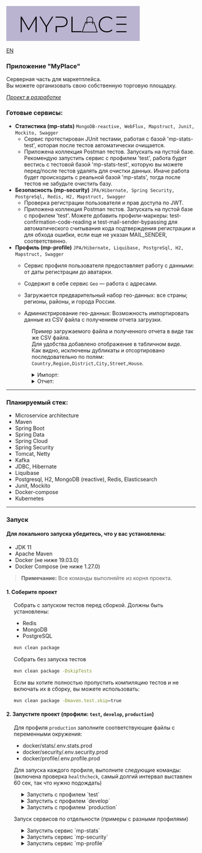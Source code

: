 ![myplace.png](images/logo.png)

[EN](README.md)

### Приложение "MyPlace"
Серверная часть для маркетплейса.  
Вы можете организовать свою собственную торговую площадку.  

<u>_Проект в разработке_</u>

### Готовые сервисы:
- **Статистика (mp-stats)** `MongoDB-reactive, WebFlux, Mapstruct, Junit, Mockito, Swagger`   
  - Сервис протестирован JUnit тестами, работая с базой 'mp-stats-test', которая после тестов автоматически очищается.  
  - Приложена коллекция Postman тестов. Запускать на пустой базе. Рекомендую запустить сервис с профилем 'test', работа будет вестись с тестовой базой 'mp-stats-test', которую вы можете перед/после тестов удалять для очистки данных. Иначе работа будет происходить с реальной базой 'mp-stats', тогда после тестов не забудьте очистить базу.
- **Безопасность (mp-security)** `JPA/Hibernate, Spring Security, PostgreSql, Redis, H2, Mapstruct, Swagger`  
  - Проверка регистрации пользователя и прав доступа по JWT.  
  - Приложена коллекция Postman тестов. Запускать на пустой базе с профилем 'test'. Можете добавить профили-маркеры: 
    test-confirmation-code-reading и test-mail-sender-bypassing для автоматического считывания кода подтверждения регистрации и для обхода ошибки, если еще не указан MAIL_SENDER, соответственно.
- **Профиль (mp-profile)** `JPA/Hibernate, Liquibase, PostgreSql, H2, Mapstruct, Swagger`
  - Сервис профиля пользователя предоставляет работу с данными: от даты регистрации до аватарки. 
  - Содержит в себе сервис `Geo` — работа с адресами.
  - Загружается предварительный набор гео-данных: все страны; регионы, районы, и города России.
  - Администрирование гео-данных: Возможность импортировать данные из CSV файла с получением отчета загрузки.
  
    <div style="margin-left: 20px;">

      Пример загружаемого файла и полученного отчета в виде так же CSV файла.  
      Для удобства добавлено отображение в табличном виде.   
      Как видно, исключены дубликаты и отсортировано последовательно по полям: `Country,Region,District,City,Street,House`.

    <details>
    <summary>Импорт:</summary>
    
      ![sample-file-to-import_geo-data.png](images/sample-file-to-import_geo-data.png)

    </details>

    <details>
    <summary>Отчет:</summary>
      
      ![sample-geo-data-load-report.png](images/sample-geo-data-load-report.png)

    </details>
    
    </div>

---

### Планируемый стек:
- Microservice architecture
- Maven
- Spring Boot
- Spring Data
- Spring Cloud
- Spring Security
- Tomcat, Netty
- Kafka
- JDBC, Hibernate
- Liquibase
- Postgresql, H2, MongoDB (reactive), Redis, Elasticsearch
- Junit, Mockito
- Docker-compose
- Kubernetes

---

### Запуск

#### Для локального запуска убедитесь, что у вас установлены:
- JDK 11
- Apache Maven
- Docker (не ниже 19.03.0)
- Docker Compose (не ниже 1.27.0)

> **Примечание:** Все команды выполняйте из корня проекта.

#### 1. Соберите проект

<div style="margin-left: 20px;">

Собрать с запуском тестов перед сборкой. Должны быть установлены:
- Redis
- MongoDB
- PostgreSQL

```bash
mvn clean package
```

Собрать без запуска тестов

```bash
mvn clean package -DskipTests
```

Если вы хотите полностью пропустить компиляцию тестов и не включать их в сборку, вы можете использовать:

```bash
mvn clean package -Dmaven.test.skip=true
````

</div>

#### 2. Запустите проект (профили: `test`, `develop`, `production`)

<div style="margin-left: 20px;">

Для профиля `production` заполните соответствующие файлы с переменными окружения:
   - docker/stats/.env.stats.prod
   - docker/security/.env.security.prod
   - docker/profile/.env.profile.prod


 Для запуска каждого профиля, выполните следующие команды:  
 (включена проверка `healthcheck`, самый долгий интервал выставлен 60 сек, так что нужно подождать)

<div style="margin-left: 20px;">

<details>
<summary>Запустить с профилем `test`</summary>

Профиль `test`


  ```bash
  sudo docker-compose -f docker/docker-compose-test.yml build
  ```

  ```bash
  sudo docker-compose -f docker/docker-compose-test.yml up
  ```

[//]: # (</div>)

</details>

<details>
<summary>Запустить с профилем `develop`</summary>

Профиль `develop`

[//]: # (<div style="margin-left: 20px;">)

 ```bash  
sudo docker-compose -f docker/docker-compose-dev.yml build
 ```

 ```bash
sudo docker-compose -f docker/docker-compose-dev.yml up
 ```

[//]: # (</div>)

</details>

<details>
<summary>Запустить с профилем `production`</summary>

Профиль `production`

[//]: # (<div style="margin-left: 20px;">)

 ```bash  
sudo docker-compose -f docker/docker-compose-prod.yml build
 ```

 ```bash
sudo docker-compose -f docker/docker-compose-prod.yml up
 ```

</details>

</div>

</div>

<div style="margin-left: 20px;">

Запуск сервисов по отдельности (примеры с разными профилями)

<div style="margin-left: 20px;">

<details>
<summary>Запустить сервис `mp-stats`</summary>

Сервис `mp-stats`

<div style="margin-left: 20px;">

Профиль `test`

```bash  
sudo docker-compose -f docker/stats/docker-compose-stats-test.yml build
```

```bash 
sudo docker-compose -f docker/stats/docker-compose-stats-test.yml up
```

Профиль `develop`

```bash 
sudo docker-compose -f docker/stats/docker-compose-stats-dev.yml build
```

```bash 
sudo docker-compose -f docker/stats/docker-compose-stats-dev.yml up
```

Профиль `production`

```bash 
sudo docker-compose -f docker/stats/docker-compose-stats-prod.yml build
```

```bash 
sudo docker-compose -f docker/stats/docker-compose-stats-prod.yml up
```

</div>

</details>

<details>
<summary>Запустить сервис `mp-security`</summary>

Сервис `mp-security`

<div style="margin-left: 20px;">

Профиль `test`

```bash 
sudo docker-compose -f docker/security/docker-compose-security-test.yml build
```

```bash 
sudo docker-compose -f docker/security/docker-compose-security-test.yml up
```

Профиль `develop`

```bash 
sudo docker-compose -f docker/security/docker-compose-security-dev.yml build
```

```bash 
sudo docker-compose -f docker/security/docker-compose-security-dev.yml up
```

Профиль `production`

```bash 
sudo docker-compose -f docker/security/docker-compose-security-prod.yml build
```

```bash 
sudo docker-compose -f docker/security/docker-compose-security-prod.yml up
```

</div>

</details>

<details>
<summary>Запустить сервис `mp-profile`</summary>

Сервис `mp-profile`

<div style="margin-left: 20px;">

Профиль `test`

```bash 
sudo docker-compose -f docker/profile/docker-compose-profile-test.yml build
```

```bash 
sudo docker-compose -f docker/profile/docker-compose-profile-test.yml up
```

Профиль `develop`

```bash 
sudo docker-compose -f docker/profile/docker-compose-profile-dev.yml build
```

```bash 
sudo docker-compose -f docker/profile/docker-compose-profile-dev.yml up
```

Профиль `production`

```bash 
sudo docker-compose -f docker/profile/docker-compose-profile-prod.yml build
```

```bash 
sudo docker-compose -f docker/profile/docker-compose-profile-prod.yml up
```

</div>

</details>

</div>

</div>

